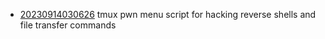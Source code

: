 - [20230914030626](/zet/20230914030626/README.md) tmux pwn menu script for hacking reverse shells and file transfer commands
